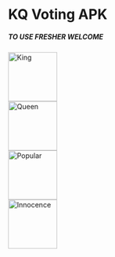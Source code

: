 <h1>KQ Voting APK</h1>
<h5>TO USE FRESHER WELCOME</h5>
<div class="row">
  <div class="column">
    <img src="https://raw.githubusercontent.com/htetaunglin/KQVote/master/king.png" alt="King" width="100px" height="100px"/>
  </div>
  <div class="column">
    <img src="https://raw.githubusercontent.com/htetaunglin/KQVote/master/queen.png" alt="Queen" width="100px" height="100px"/>
  </div>
  <div class="column">
    <img src="https://raw.githubusercontent.com/htetaunglin/KQVote/master/popular.png" alt="Popular" width="100px" height="100px"/>
  </div>
  <div class="column">
    <img src="https://raw.githubusercontent.com/htetaunglin/KQVote/master/innocence.png" alt="Innocence" width="100px" height="100px"/>
  </div>
</div>
